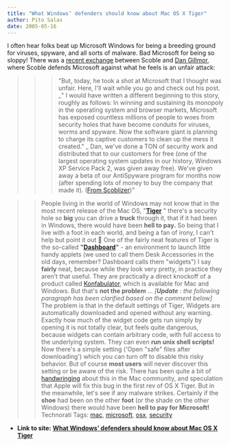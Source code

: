 ```yaml
---
title: "What Windows’ defenders should know about Mac OS X Tiger"
author: Pito Salas
date: 2005-05-16
---
```


I often hear folks beat up Microsoft Windows for being a breeding ground for
viruses, spyware, and all sorts of malware. Bad Microsoft for being so sloppy!
There was a [recent
exchange](<http://radio.weblogs.com/0001011/2005/05/16.html#a10129>) between
Scoble and [Dan Gillmor](<http://bayosphere.com/node/374>), where Scoble
defends Microsoft against what he feels is an unfair attack:

>>

>>> "But, today, he took a shot at Microsoft that I thought was unfair. Here,
I'll wait while you go and check out his post. _" I would have written a
different beginning to this story, roughly as follows: In winning and
sustaining its monopoly in the operating system and browser markets, Microsoft
has exposed countless millions of people to woes from security holes that have
become conduits for viruses, worms and spyware. Now the software giant is
planning to charge its captive customers to clean up the mess it created." _
Dan, we've done a TON of security work and distributed that to our customers
for free (one of the largest operating system updates in our history, Windows
XP Service Pack 2, was given away free). We've given away a beta of our
AntiSpyware program for months now (after spending lots of money to buy the
company that made it). ([From
Scoblizer](<http://radio.weblogs.com/0001011/2005/05/16.html#a10129>))"

>>

>> People living in the world of Windows may not know that in the most recent
release of the Mac OS,
"**[Tiger](<http://www.apple.com/macosx/newfeatures/>)** " there's a security
hole so **big** you can drive a **truck** through it, that if it had been in
Windows, there would have been **hell to pay.** So being that I live with a
foot in each world, and being a fan of irony, I can't help but point it out 🙂
One of the fairly neat features of Tiger is the so-called
**"****[Dashboard](<http://www.apple.com/macosx/features/dashboard/>)****"** -
an environment to launch little handy applets (we used to call them Desk
Accessories in the old days, remember? Dashboard calls them "widgets") I say
**fairly** neat, because while they look very pretty, in practice they aren't
that useful. They are practically a direct knockoff of a product called
[Konfabulator](<http://www.widgetgallery.com/>), which is available for Mac
and Windows. But that's **not the problem** … _[_**_Update_** _: the following
paragraph has been clarified based on the comment below]_ The problem is that
in the default settings of Tiger, Widgets are automatically downloaded and
opened without any warning. Exactly how much of the widget code gets run
simply by opening it is not totally clear, but feels quite dangerous, because
widgets can contain arbitrary code, with full access to the underlying system.
They can even **run unix shell scripts!** Now there's a simple setting ('Open
"safe" files after downloading') which you can turn off to disable this risky
behavior. But of course **most users** will never discover this setting or be
aware of the risk. There has been quite a bit of
[handwringing](<http://www.macobserver.com/article/2005/05/09.2.shtml>) about
this in the Mac community, and speculation that Apple will fix this bug in the
first rev of OS X Tiger. But in the meanwhile, let's see if any malware
strikes. Certainly if the **shoe** had been on the other **foot** (or the
shade on the other Windows) there would have been **hell to pay for
Microsoft!** Technorati Tags: [mac](<http://technorati.com/tag/mac>),
[microsoft](<http://technorati.com/tag/microsoft>),
[osx](<http://technorati.com/tag/osx>),
[security](<http://technorati.com/tag/security>)


* **Link to site:** **[What Windows’ defenders should know about Mac OS X Tiger](None)**
